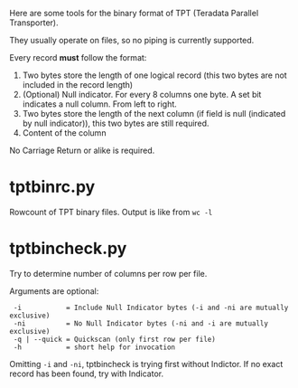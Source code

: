Here are some tools for the binary format of TPT (Teradata Parallel Transporter).

They usually operate on files, so no piping is currently supported.

Every record **must** follow the format:

1. Two bytes store the length of one logical record (this two bytes are not included in the record length)
2. (Optional) Null indicator. For every 8 columns one byte. A set bit indicates a null column. From left to right.
3. Two bytes store the length of the next column (if field is null (indicated by null indicator)), this two bytes are still required.
4. Content of the column

No Carriage Return or alike is required.

# tptbinrc.py

Rowcount of TPT binary files. Output is like from `wc -l`

# tptbincheck.py

Try to determine number of columns per row per file.

Arguments are optional:
```
 -i           = Include Null Indicator bytes (-i and -ni are mutually exclusive)
 -ni          = No Null Indicator bytes (-ni and -i are mutually exclusive)
 -q | --quick = Quickscan (only first row per file)
 -h           = short help for invocation
```
Omitting ```-i``` and ```-ni```, tptbincheck is trying first without Indictor. If no exact record has been found, try with Indicator.
